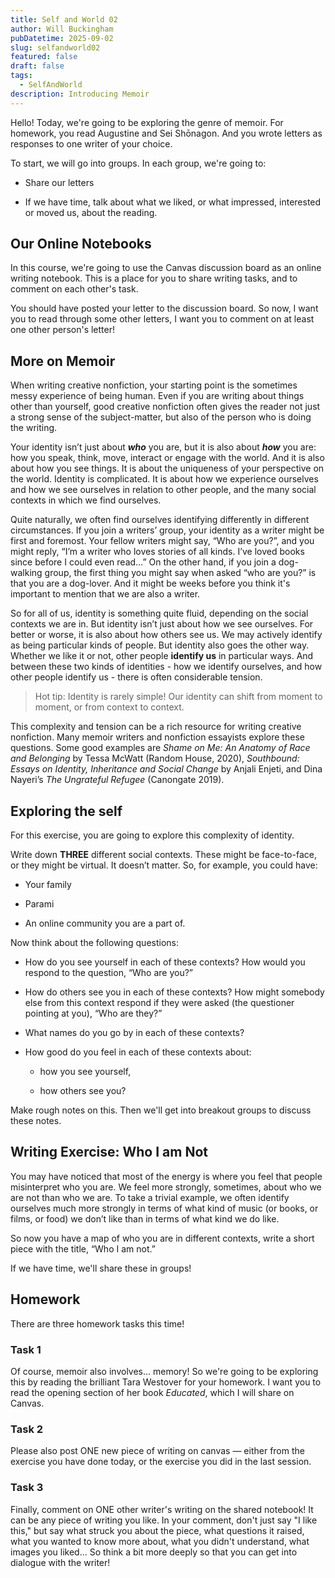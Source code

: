 ```yaml
---
title: Self and World 02
author: Will Buckingham
pubDatetime: 2025-09-02
slug: selfandworld02
featured: false
draft: false
tags:
  - SelfAndWorld
description: Introducing Memoir
---
```

Hello! Today, we're going to be exploring the genre of memoir. For homework, you read Augustine and Sei Shōnagon. And you wrote letters as responses to one writer of your choice.

To start, we will go into groups. In each group, we're going to:

*   Share our letters
    
*   If we have time, talk about what we liked, or what impressed, interested or moved us, about the reading.
    

## Our Online Notebooks

In this course, we're going to use the Canvas discussion board as an online writing notebook. This is a place for you to share writing tasks, and to comment on each other's task.

You should have posted your letter to the discussion board. So now, I want you to read through some other letters, I want you to comment on at least one other person's letter!

## More on Memoir

When writing creative nonfiction, your starting point is the sometimes messy experience of being human. Even if you are writing about things other than yourself, good creative nonfiction often gives the reader not just a strong sense of the subject-matter, but also of the person who is doing the writing.

Your identity isn’t just about **_who_** you are, but it is also about **_how_** you are: how you speak, think, move, interact or engage with the world. And it is also about how you see things. It is about the uniqueness of your perspective on the world. Identity is complicated. It is about how we experience ourselves and how we see ourselves in relation to other people, and the many social contexts in which we find ourselves.

Quite naturally, we often find ourselves identifying differently in different circumstances. If you join a writers’ group, your identity as a writer might be first and foremost. Your fellow writers might say, “Who are you?”, and you might reply, “I’m a writer who loves stories of all kinds. I’ve loved books since before I could even read…” On the other hand, if you join a dog-walking group, the first thing you might say when asked “who are you?” is that you are a dog-lover. And it might be weeks before you think it's important to mention that we are also a writer.

So for all of us, identity is something quite fluid, depending on the social contexts we are in. But identity isn’t just about how we see ourselves. For better or worse, it is also about how others see us. We may actively identify as being particular kinds of people. But identity also goes the other way. Whether we like it or not, other people **identify us** in particular ways. And between these two kinds of identities - how we identify ourselves, and how other people identify us - there is often considerable tension.

> Hot tip: Identity is rarely simple! Our identity can shift from moment to moment, or from context to context.

This complexity and tension can be a rich resource for writing creative nonfiction. Many memoir writers and nonfiction essayists explore these questions. Some good examples are _Shame on Me: An Anatomy of Race and Belonging_ by Tessa McWatt (Random House, 2020), _Southbound: Essays on Identity, Inheritance and Social Change_ by Anjali Enjeti, and Dina Nayeri’s _The Ungrateful Refugee_ (Canongate 2019).

## Exploring the self

For this exercise, you are going to explore this complexity of identity.

Write down **THREE** different social contexts. These might be face-to-face, or they might be virtual. It doesn’t matter. So, for example, you could have:

*   Your family
    
*   Parami
    
*   An online community you are a part of.
    

Now think about the following questions:

*   How do you see yourself in each of these contexts? How would you respond to the question, “Who are you?”
    
*   How do others see you in each of these contexts? How might somebody else from this context respond if they were asked (the questioner pointing at you), “Who are they?”
    
*   What names do you go by in each of these contexts?
    
*   How good do you feel in each of these contexts about:
    
    *   how you see yourself,
        
    *   how others see you?
        

Make rough notes on this. Then we'll get into breakout groups to discuss these notes.

## Writing Exercise: Who I am Not

You may have noticed that most of the energy is where you feel that people misinterpret who you are. We feel more strongly, sometimes, about who we are not than who we are. To take a trivial example, we often identify ourselves much more strongly in terms of what kind of music (or books, or films, or food) we don’t like than in terms of what kind we do like.

So now you have a map of who you are in different contexts, write a short piece with the title, “Who I am not.”

If we have time, we'll share these in groups!

## Homework

There are three homework tasks this time!

### Task 1

Of course, memoir also involves... memory! So we're going to be exploring this by reading the brilliant Tara Westover for your homework. I want you to read the opening section of her book _Educated_, which I will share on Canvas.

### Task 2

Please also post ONE new piece of writing on canvas — either from the exercise you have done today, or the exercise you did in the last session.

### Task 3

Finally, comment on ONE other writer's writing on the shared notebook! It can be any piece of writing you like. In your comment, don't just say "I like this," but say what struck you about the piece, what questions it raised, what you wanted to know more about, what you didn't understand, what images you liked... So think a bit more deeply so that you can get into dialogue with the writer!